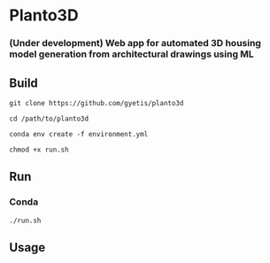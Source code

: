 # Planto3D

### (Under development) Web app for automated 3D housing model generation from architectural drawings using ML

## Build

```
git clone https://github.com/gyetis/planto3d
```
```
cd /path/to/planto3d
```

```
conda env create -f environment.yml
```
```
chmod +x run.sh
```

## Run
### Conda
```
./run.sh
```

## Usage

